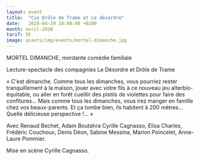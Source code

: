 ```yaml
---
layout: event
title:  "Cie Drôle de Trame et Le désordre"
date:   2020-04-29 20:00:00 +0200
month: avril-2020
tarif: 5€
image: assets/img/events/mortel-dimanche.jpg
---
```


MORTEL DIMANCHE, mordante comédie familiale

Lecture-spectacle des compagnies Le Désordre et Drôle de Trame

« C'est dimanche. Comme tous les dimanches, vous pourriez rester tranquillement à la maison, jouer avec votre fils à ce nouveau jeu alterbio-équitable, ou aller en forêt cueillir des pistils de violettes pour faire des confitures... Mais comme tous les dimanches, vous irez manger en famille chez vos beaux-parents. Et ça tombe bien, ils habitent à 200 mètres... Quelle délicieuse perspective !... »

Avec Renaud Bechet, Adam Boutahra Cyrille Cagnasso, Elisa Charles, Frédéric Couchoux, Denis Déon, Sabine Messina, Marion Poincelet, Anne-Laure Pommier.

Mise en scène Cyrille Cagnasso.